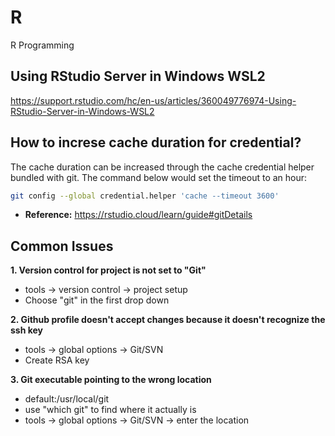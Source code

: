 # R
R Programming

##  Using RStudio Server in Windows WSL2
https://support.rstudio.com/hc/en-us/articles/360049776974-Using-RStudio-Server-in-Windows-WSL2


## How to increse cache duration for credential?

The cache duration can be increased through the cache credential helper bundled with git. The command below would set the timeout to an hour:

```bash
git config --global credential.helper 'cache --timeout 3600'
```

+ **Reference:** https://rstudio.cloud/learn/guide#gitDetails

## Common Issues

**1. Version control for project is not set to "Git"**
  + tools -> version control -> project setup
  + Choose "git" in the first drop down
  
**2. Github profile doesn't accept changes because it doesn't recognize the ssh key**
  + tools -> global options -> Git/SVN
  + Create RSA key
  
**3. Git executable pointing to the wrong location**
  + default:/usr/local/git
  + use "which git" to find where it actually is
  + tools -> global options -> Git/SVN -> enter the location
